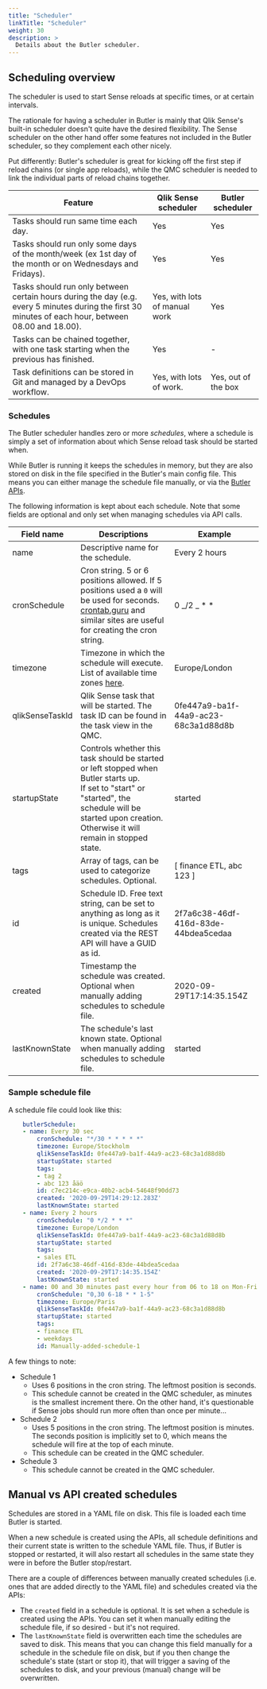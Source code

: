 ```yaml
---
title: "Scheduler"
linkTitle: "Scheduler"
weight: 30
description: >
  Details about the Butler scheduler.
---
```


## Scheduling overview

The scheduler is used to start Sense reloads at specific times, or at certain intervals.

The rationale for having a scheduler in Butler is mainly that Qlik Sense's built-in scheduler doesn't quite have the desired flexibility. The Sense scheduler on the other hand offer some features not included in the Butler scheduler, so they complement each other nicely.

Put differently: Butler's scheduler is great for kicking off the first step if reload chains (or single app reloads), while the QMC scheduler is needed to link the individual parts of reload chains together.

| Feature                                                                                                                                              | Qlik Sense scheduler          | Butler scheduler    |
| ---------------------------------------------------------------------------------------------------------------------------------------------------- | ----------------------------- | ------------------- |
| Tasks should run same time each day.                                                                                                                 | Yes                           | Yes                 |
| Tasks should run only some days of the month/week (ex 1st day of the month or on Wednesdays and Fridays).                                            | Yes                           | Yes                 |
| Tasks should run only between certain hours during the day (e.g. every 5 minutes during the first 30 minutes of each hour, between 08.00 and 18.00). | Yes, with lots of manual work | Yes                 |
| Tasks can be chained together, with one task starting when the previous has finished.                                                                | Yes                           | -                   |
| Task definitions can be stored in Git and managed by a DevOps workflow.                                                                              | Yes, with lots of work.       | Yes, out of the box |

### Schedules

The Butler scheduler handles zero or more _schedules_, where a schedule is simply a set of information about which Sense reload task should be started when.

While Butler is running it keeps the schedules in memory, but they are also stored on disk in the file specified in the Butler's main config file. This means you can either manage the schedule file manually, or via the [Butler APIs](/docs/reference/rest-api).

The following information is kept about each schedule. Note that some fields are optional and only set when managing schedules via API calls.

| Field name      | Descriptions                                                                                                                                                                                                    | Example                              |
| --------------- | --------------------------------------------------------------------------------------------------------------------------------------------------------------------------------------------------------------- | ------------------------------------ |
| name            | Descriptive name for the schedule.                                                                                                                                                                              | Every 2 hours                        |
| cronSchedule    | Cron string. 5 or 6 positions allowed. If 5 positions used a `0` will be used for seconds. [crontab.guru](https://crontab.guru/) and similar sites are useful for creating the cron string.                     | 0 _/2 _ \* \*                        |
| timezone        | Timezone in which the schedule will execute. List of available time zones [here](https://en.wikipedia.org/wiki/List_of_tz_database_time_zones).                                                                 | Europe/London                        |
| qlikSenseTaskId | Qlik Sense task that will be started. The task ID can be found in the task view in the QMC.                                                                                                                     | 0fe447a9-ba1f-44a9-ac23-68c3a1d88d8b |
| startupState    | Controls whether this task should be started or left stopped when Butler starts up. <br> If set to "start" or "started", the schedule will be started upon creation. Otherwise it will remain in stopped state. | started                              |
| tags            | Array of tags, can be used to categorize schedules. Optional.                                                                                                                                                   | [ finance ETL, abc 123 ]             |
| id              | Schedule ID. Free text string, can be set to anything as long as it is unique. Schedules created via the REST API will have a GUID as id.                                                                       | 2f7a6c38-46df-416d-83de-44bdea5cedaa |
| created         | Timestamp the schedule was created. Optional when manually adding schedules to schedule file.                                                                                                                   | 2020-09-29T17:14:35.154Z             |
| lastKnownState  | The schedule's last known state. Optional when manually adding schedules to schedule file.                                                                                                                      | started                              |

### Sample schedule file

A schedule file could look like this:

```yaml
    butlerSchedule:
    - name: Every 30 sec
        cronSchedule: "*/30 * * * * *"
        timezone: Europe/Stockholm
        qlikSenseTaskId: 0fe447a9-ba1f-44a9-ac23-68c3a1d88d8b
        startupState: started
        tags:
        - tag 2
        - abc 123 åäö
        id: c7ec214c-e9ca-40b2-acb4-54648f90dd73
        created: '2020-09-29T14:29:12.283Z'
        lastKnownState: started
    - name: Every 2 hours
        cronSchedule: "0 */2 * * *"
        timezone: Europe/London
        qlikSenseTaskId: 0fe447a9-ba1f-44a9-ac23-68c3a1d88d8b
        startupState: started
        tags:
        - sales ETL
        id: 2f7a6c38-46df-416d-83de-44bdea5cedaa
        created: '2020-09-29T17:14:35.154Z'
        lastKnownState: started
    - name: 00 and 30 minutes past every hour from 06 to 18 on Mon-Fri
        cronSchedule: "0,30 6-18 * * 1-5"
        timezone: Europe/Paris
        qlikSenseTaskId: 0fe447a9-ba1f-44a9-ac23-68c3a1d88d8b
        startupState: started
        tags:
        - finance ETL
        - weekdays
        id: Manually-added-schedule-1
```

A few things to note:

- Schedule 1
  - Uses 6 positions in the cron string. The leftmost position is seconds.
  - This schedule cannot be created in the QMC scheduler, as minutes is the smallest increment there.
    On the other hand, it's questionable if Sense jobs should run more often than once per minute...
- Schedule 2
  - Uses 5 positions in the cron string. The leftmost position is minutes. The seconds position is implicitly set to 0, which means the schedule will fire at the top of each minute.
  - This schedule can be created in the QMC scheduler.
- Schedule 3
  - This schedule cannot be created in the QMC scheduler.

## Manual vs API created schedules

Schedules are stored in a YAML file on disk. This file is loaded each time Butler is started.

When a new schedule is created using the APIs, all schedule definitions and their current state is written to the schedule YAML file. Thus, if Butler is stopped or restarted, it will also restart all schedules in the same state they were in before the Butler stop/restart.

There are a couple of differences between manually created schedules (i.e. ones that are added directly to the YAML file) and schedules created via the APIs:

- The `created` field in a schedule is optional. It is set when a schedule is created using the APIs. You can set it when manually editing the schedule file, if so desired - but it's not required.
- The `lastKnownState` field is overwritten each time the schedules are saved to disk. This means that you can change this field manually for a schedule in the schedule file on disk, but if you then change the schedule's state (start or stop it), that will trigger a saving of the schedules to disk, and your previous (manual) change will be overwritten.
